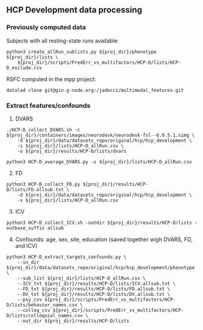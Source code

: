 ## HCP Development data processing

### Previously computed data

Subjects with all resting-state runs available:

```console
python3 create_allRun_sublists.py ${proj_dir}/phenotype ${proj_dir}/lists \
    ${proj_dir}/scripts/PredErr_vs_multifactors/HCP-D/lists/HCP-D_exclude.csv
```

RSFC computed in the mpp project: 

```console
datalad clone git@gin.g-node.org:/jadecci/multimodal_features.git
```

### Extract features/confounds

1. DVARS

```console
./HCP-D_collect_DVARS.sh -c ${proj_dir}/containers/images/neurodesk/neurodesk-fsl--6.0.5.1.simg \
    -d ${proj_dir}/data/datasets_repo/original/hcp/hcp_development \
    -s ${proj_dir}/lists/HCP-D_allRun.csv \
    -o ${proj_dir}/results/HCP-D/lists/dvars
```

```console
python3 HCP-D_average_DVARS.py -s ${proj_dir}/lists/HCP-D_allRun.csv
```

2. FD

```console
python3 HCP-D_collect_FD.py ${proj_dir}/results/HCP-D/lists/FD.allsub.txt \
    -d ${proj_dir}/data/datasets_repo/original/hcp/hcp_development \
    -s ${proj_dir}/lists/HCP-D_allRun.csv
```

3. ICV

```console
python3 HCP-D_collect_ICV.sh -outdir ${proj_dir}/results/HCP-D/lists -outbase_suffix allsub
```

4. Confounds: age, sex, site, education (saved together wigh DVARS, FD, and ICV)

```console
python3 HCP-D_extract_targets_confounds.py \
    --in_dir ${proj_dir}/data/datasets_repo/original/hcp/hcp_development/phenotype \
    --sub_list ${proj_dir}/lists/HCP-D_allRun.csv \
    --ICV_txt ${proj_dir}/results/HCP-D/lists/ICV.allsub.txt \
    --FD_txt ${proj_dir}/results/HCP-D/lists/FD.allsub.txt \
    --DV_txt ${proj_dir}/results/HCP-D/lists/DV.allsub.txt \
    --psy_csv ${proj_dir}/scripts/PredErr_vs_multifactors/HCP-D/lists/behavior_names.csv \
    --colloq_csv ${proj_dir}/scripts/PredErr_vs_multifactors/HCP-D/lists/colloquial_names.csv \
    --out_dir ${proj_dir}/results/HCP-D/lists
```

